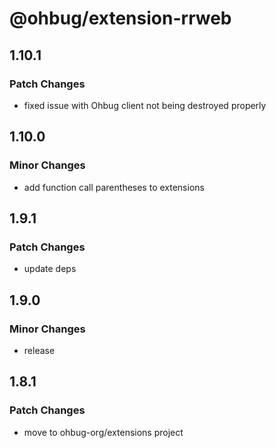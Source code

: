 # @ohbug/extension-rrweb

## 1.10.1

### Patch Changes

- fixed issue with Ohbug client not being destroyed properly

## 1.10.0

### Minor Changes

- add function call parentheses to extensions

## 1.9.1

### Patch Changes

- update deps

## 1.9.0

### Minor Changes

- release

## 1.8.1

### Patch Changes

- move to ohbug-org/extensions project

